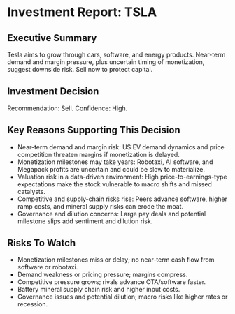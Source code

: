 # Investment Report: TSLA
## Executive Summary
Tesla aims to grow through cars, software, and energy products. Near-term demand and margin pressure, plus uncertain timing of monetization, suggest downside risk. Sell now to protect capital.

## Investment Decision
Recommendation: Sell. Confidence: High.

## Key Reasons Supporting This Decision
- Near-term demand and margin risk: US EV demand dynamics and price competition threaten margins if monetization is delayed.
- Monetization milestones may take years: Robotaxi, AI software, and Megapack profits are uncertain and could be slow to materialize.
- Valuation risk in a data-driven environment: High price-to-earnings-type expectations make the stock vulnerable to macro shifts and missed catalysts.
- Competitive and supply-chain risks rise: Peers advance software, higher ramp costs, and mineral supply risks can erode the moat.
- Governance and dilution concerns: Large pay deals and potential milestone slips add sentiment and dilution risk.

## Risks To Watch
- Monetization milestones miss or delay; no near-term cash flow from software or robotaxi.
- Demand weakness or pricing pressure; margins compress.
- Competitive pressure grows; rivals advance OTA/software faster.
- Battery mineral supply chain risk and higher input costs.
- Governance issues and potential dilution; macro risks like higher rates or recession.